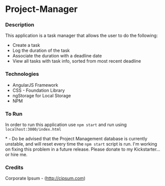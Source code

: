 # Project-Manager

### Description

This  application is a task manager that allows the user to do the following: 

* Create a task 
* Log the duration of the task
* Associate the duration with a deadline date 
* View all tasks with task info, sorted from most recent deadline 

### Technologies

* AngularJS Framework
* CSS - Foundation Library 
* ngStorage for Local Storage 
* NPM

### To Run 

In order to run this application use `npm start` and run using `localhost:3000/index.html`

\* - Do be advised that the Project Management database is currently unstable, and will reset every time the `npm start` script is run. I'm working on fixing this problem in a future release. Please donate to my Kickstarter... or hire me. 

### Credits 
  Corporate Ipsum - (http://cipsum.com) 